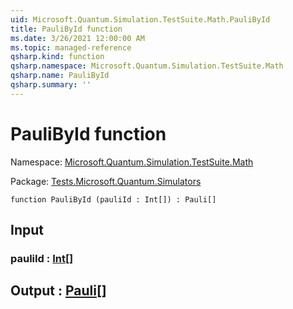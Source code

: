 ```yaml
---
uid: Microsoft.Quantum.Simulation.TestSuite.Math.PauliById
title: PauliById function
ms.date: 3/26/2021 12:00:00 AM
ms.topic: managed-reference
qsharp.kind: function
qsharp.namespace: Microsoft.Quantum.Simulation.TestSuite.Math
qsharp.name: PauliById
qsharp.summary: ''
---
```


# PauliById function

Namespace: [Microsoft.Quantum.Simulation.TestSuite.Math](xref:Microsoft.Quantum.Simulation.TestSuite.Math)

Package: [Tests.Microsoft.Quantum.Simulators](https://nuget.org/packages/Tests.Microsoft.Quantum.Simulators)




```qsharp
function PauliById (pauliId : Int[]) : Pauli[]
```


## Input

### pauliId : [Int](xref:microsoft.quantum.lang-ref.int)[]





## Output : [Pauli](xref:microsoft.quantum.lang-ref.pauli)[]

